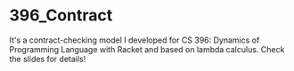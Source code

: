 # 396_Contract

It's a contract-checking model I developed for CS 396: Dynamics of Programming Language with Racket and based on lambda calculus. 
Check the slides for details!

